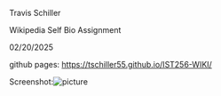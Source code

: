 Travis Schiller

Wikipedia Self Bio Assignment

02/20/2025

github pages: https://tschiller55.github.io/IST256-WIKI/

Screenshot:![picture](https://github.com/user-attachments/assets/e1c299b7-618d-4a7a-939a-d71d86ab32bb)
